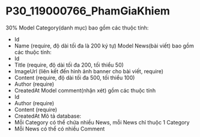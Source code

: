 # P30_119000766_PhamGiaKhiem
30%
Model Category(danh mục) bao gồm các thuộc tính:
- Id
- Name (require, độ dài tối đa là 200 ký tự)
Model News(bài viết) bao gồm các thuộc tính:
- Id
- Title (require, độ dài tối đa 200, tối thiểu 50)
- ImageUrl (liên kết đến hình ảnh banner cho bài viết, require)
- Content (require, độ dài tối đa 500, tối thiểu 100)
- Author (require)
- CreatedAt
Model comment(nhận xét) gồm các thuộc tính
- Id
- Author (require)
- Content (require)
- CreatedAt
Mô tả database:
- Mỗi Category có thể chứa nhiều News, mỗi News chỉ thuộc 1 Category
- Mỗi News có thể có nhiều Comment